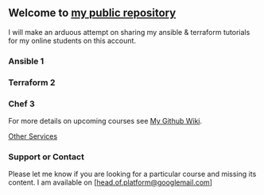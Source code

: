 ## Welcome to [my public repository](https://ghaliba3.github.io)



I will make an arduous attempt on sharing my ansible & terraform tutorials for my online students on this account. 


### Ansible 1
### Terraform 2
### Chef 3



For more details on upcoming courses see [My Github Wiki](https://ghaliba3.github.io/wiki).

<a href="otherservices.md">Other Services</a>


### Support or Contact

Please let me know if you are looking for a particular course and missing its content. I am available on [head.of.platform@googlemail.com]
